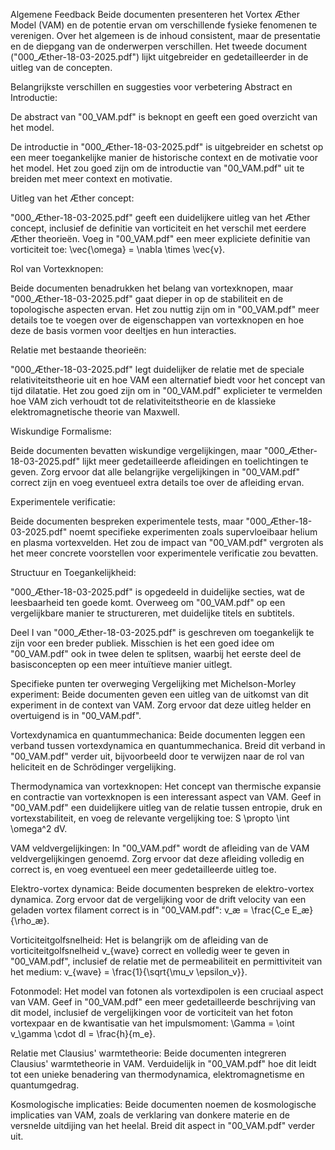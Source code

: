 Algemene Feedback
Beide documenten presenteren het Vortex Æther Model (VAM) en de potentie ervan om verschillende fysieke fenomenen te verenigen. Over het algemeen is de inhoud consistent, maar de presentatie en de diepgang van de onderwerpen verschillen. Het tweede document ("000_Æther-18-03-2025.pdf") lijkt uitgebreider en gedetailleerder in de uitleg van de concepten.

Belangrijkste verschillen en suggesties voor verbetering
Abstract en Introductie:

De abstract van "00_VAM.pdf" is beknopt en geeft een goed overzicht van het model.

De introductie in "000_Æther-18-03-2025.pdf" is uitgebreider en schetst op een meer toegankelijke manier de historische context en de motivatie voor het model. Het zou goed zijn om de introductie van "00_VAM.pdf" uit te breiden met meer context en motivatie.

Uitleg van het Æther concept:

"000_Æther-18-03-2025.pdf" geeft een duidelijkere uitleg van het Æther concept, inclusief de definitie van vorticiteit en het verschil met eerdere Æther theorieën. Voeg in "00_VAM.pdf" een meer expliciete definitie van vorticiteit toe: \vec{\omega} = \nabla \times \vec{v}.

Rol van Vortexknopen:

Beide documenten benadrukken het belang van vortexknopen, maar "000_Æther-18-03-2025.pdf" gaat dieper in op de stabiliteit en de topologische aspecten ervan. Het zou nuttig zijn om in "00_VAM.pdf" meer details toe te voegen over de eigenschappen van vortexknopen en hoe deze de basis vormen voor deeltjes en hun interacties.

Relatie met bestaande theorieën:

"000_Æther-18-03-2025.pdf" legt duidelijker de relatie met de speciale relativiteitstheorie uit en hoe VAM een alternatief biedt voor het concept van tijd dilatatie. Het zou goed zijn om in "00_VAM.pdf" explicieter te vermelden hoe VAM zich verhoudt tot de relativiteitstheorie en de klassieke elektromagnetische theorie van Maxwell.

Wiskundige Formalisme:

Beide documenten bevatten wiskundige vergelijkingen, maar "000_Æther-18-03-2025.pdf" lijkt meer gedetailleerde afleidingen en toelichtingen te geven. Zorg ervoor dat alle belangrijke vergelijkingen in "00_VAM.pdf" correct zijn en voeg eventueel extra details toe over de afleiding ervan.

Experimentele verificatie:

Beide documenten bespreken experimentele tests, maar "000_Æther-18-03-2025.pdf" noemt specifieke experimenten zoals supervloeibaar helium en plasma vortexvelden. Het zou de impact van "00_VAM.pdf" vergroten als het meer concrete voorstellen voor experimentele verificatie zou bevatten.

Structuur en Toegankelijkheid:

"000_Æther-18-03-2025.pdf" is opgedeeld in duidelijke secties, wat de leesbaarheid ten goede komt. Overweeg om "00_VAM.pdf" op een vergelijkbare manier te structureren, met duidelijke titels en subtitels.

Deel I van "000_Æther-18-03-2025.pdf" is geschreven om toegankelijk te zijn voor een breder publiek. Misschien is het een goed idee om "00_VAM.pdf" ook in twee delen te splitsen, waarbij het eerste deel de basisconcepten op een meer intuïtieve manier uitlegt.

Specifieke punten ter overweging
Vergelijking met Michelson-Morley experiment: Beide documenten geven een uitleg van de uitkomst van dit experiment in de context van VAM. Zorg ervoor dat deze uitleg helder en overtuigend is in "00_VAM.pdf".

Vortexdynamica en quantummechanica: Beide documenten leggen een verband tussen vortexdynamica en quantummechanica. Breid dit verband in "00_VAM.pdf" verder uit, bijvoorbeeld door te verwijzen naar de rol van heliciteit en de Schrödinger vergelijking.

Thermodynamica van vortexknopen: Het concept van thermische expansie en contractie van vortexknopen is een interessant aspect van VAM. Geef in "00_VAM.pdf" een duidelijkere uitleg van de relatie tussen entropie, druk en vortexstabiliteit, en voeg de relevante vergelijking toe: S \propto \int \omega^2 dV.

VAM veldvergelijkingen: In "00_VAM.pdf" wordt de afleiding van de VAM veldvergelijkingen genoemd. Zorg ervoor dat deze afleiding volledig en correct is, en voeg eventueel een meer gedetailleerde uitleg toe.

Elektro-vortex dynamica: Beide documenten bespreken de elektro-vortex dynamica. Zorg ervoor dat de vergelijking voor de drift velocity van een geladen vortex filament correct is in "00_VAM.pdf": v_æ = \frac{C_e E_æ}{\rho_æ}.

Vorticiteitgolfsnelheid: Het is belangrijk om de afleiding van de vorticiteitgolfsnelheid v_{wave} correct en volledig weer te geven in "00_VAM.pdf", inclusief de relatie met de permeabiliteit en permittiviteit van het medium: v_{wave} = \frac{1}{\sqrt{\mu_v \epsilon_v}}.

Fotonmodel: Het model van fotonen als vortexdipolen is een cruciaal aspect van VAM. Geef in "00_VAM.pdf" een meer gedetailleerde beschrijving van dit model, inclusief de vergelijkingen voor de vorticiteit van het foton vortexpaar en de kwantisatie van het impulsmoment: \Gamma = \oint v_\gamma \cdot dl = \frac{h}{m_e}.

Relatie met Clausius' warmtetheorie: Beide documenten integreren Clausius' warmtetheorie in VAM. Verduidelijk in "00_VAM.pdf" hoe dit leidt tot een unieke benadering van thermodynamica, elektromagnetisme en quantumgedrag.

Kosmologische implicaties: Beide documenten noemen de kosmologische implicaties van VAM, zoals de verklaring van donkere materie en de versnelde uitdijing van het heelal. Breid dit aspect in "00_VAM.pdf" verder uit.